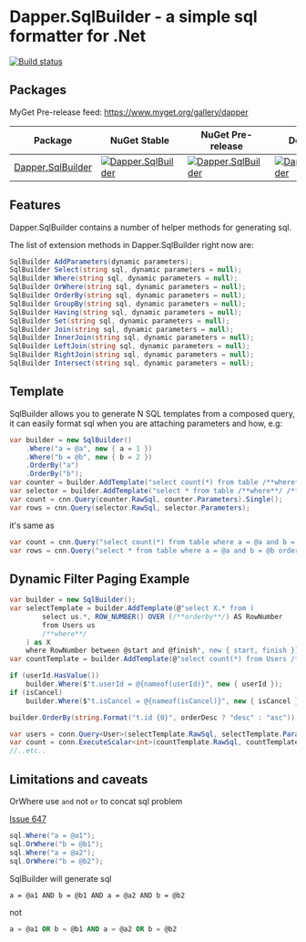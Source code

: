 Dapper.SqlBuilder - a simple sql formatter for .Net
========================================
[![Build status](https://ci.appveyor.com/api/projects/status/1w448i6nfxd14w75?svg=true)](https://ci.appveyor.com/project/StackExchange/dapper-SqlBuilder)

Packages
--------

MyGet Pre-release feed: https://www.myget.org/gallery/dapper

| Package                                                      | NuGet Stable                                                 | NuGet Pre-release                                            | Downloads                                                    | MyGet                                                        |
| ------------------------------------------------------------ | ------------------------------------------------------------ | ------------------------------------------------------------ | ------------------------------------------------------------ | ------------------------------------------------------------ |
| [Dapper.SqlBuilder](https://www.nuget.org/packages/Dapper.SqlBuilder/) | [![Dapper.SqlBuilder](https://img.shields.io/nuget/v/Dapper.SqlBuilder.svg)](https://www.nuget.org/packages/Dapper.SqlBuilder/) | [![Dapper.SqlBuilder](https://img.shields.io/nuget/vpre/Dapper.SqlBuilder.svg)](https://www.nuget.org/packages/Dapper.SqlBuilder/) | [![Dapper.SqlBuilder](https://img.shields.io/nuget/dt/Dapper.SqlBuilder.svg)](https://www.nuget.org/packages/Dapper.SqlBuilder/) | [![Dapper.SqlBuilder MyGet](https://img.shields.io/myget/dapper/vpre/Dapper.SqlBuilder.svg)](https://www.myget.org/feed/dapper/package/nuget/Dapper.SqlBuilder) |

Features
--------

Dapper.SqlBuilder contains a number of helper methods for generating sql. 

The list of extension methods in Dapper.SqlBuilder right now are:

```csharp
SqlBuilder AddParameters(dynamic parameters);
SqlBuilder Select(string sql, dynamic parameters = null);
SqlBuilder Where(string sql, dynamic parameters = null);
SqlBuilder OrWhere(string sql, dynamic parameters = null);
SqlBuilder OrderBy(string sql, dynamic parameters = null);
SqlBuilder GroupBy(string sql, dynamic parameters = null);
SqlBuilder Having(string sql, dynamic parameters = null);
SqlBuilder Set(string sql, dynamic parameters = null);
SqlBuilder Join(string sql, dynamic parameters = null);
SqlBuilder InnerJoin(string sql, dynamic parameters = null);
SqlBuilder LeftJoin(string sql, dynamic parameters = null);
SqlBuilder RightJoin(string sql, dynamic parameters = null);
SqlBuilder Intersect(string sql, dynamic parameters = null);
```


Template
--------

SqlBuilder allows you to generate N SQL templates from a composed query, it can easily format sql when you are attaching parameters and how, e.g:  
```csharp
var builder = new SqlBuilder()
    .Where("a = @a", new { a = 1 })
    .Where("b = @b", new { b = 2 })
    .OrderBy("a")
    .OrderBy("b");
var counter = builder.AddTemplate("select count(*) from table /**where**/");
var selector = builder.AddTemplate("select * from table /**where**/ /**orderby**/");
var count = cnn.Query(counter.RawSql, counter.Parameters).Single();
var rows = cnn.Query(selector.RawSql, selector.Parameters);
```

it's same as 
```csharp
var count = cnn.Query("select count(*) from table where a = @a and b = @b", new { a = 1, b = 1 });
var rows = cnn.Query("select * from table where a = @a and b = @b order by a, b", new { a = 1, b = 1 });
```

Dynamic Filter Paging Example
----------

```csharp
var builder = new SqlBuilder();
var selectTemplate = builder.AddTemplate(@"select X.* from (
        select us.*, ROW_NUMBER() OVER (/**orderby**/) AS RowNumber 
        from Users us 
        /**where**/
    ) as X 
    where RowNumber between @start and @finish", new { start, finish });
var countTemplate = builder.AddTemplate(@"select count(*) from Users /**where**/");

if (userId.HasValue())
    builder.Where($"t.userId = @{nameof(userId)}", new { userId });
if (isCancel)
    builder.Where($"t.isCancel = @{nameof(isCancel)}", new { isCancel });

builder.OrderBy(string.Format("t.id {0}", orderDesc ? "desc" : "asc"));

var users = conn.Query<User>(selectTemplate.RawSql, selectTemplate.Parameters);
var count = conn.ExecuteScalar<int>(countTemplate.RawSql, countTemplate.Parameters);
//..etc..
```

Limitations and caveats
--------

OrWhere use `and` not `or` to concat sql problem

[Issue 647](https://github.com/DapperLib/Dapper/issues/647) 

```csharp
sql.Where("a = @a1");
sql.OrWhere("b = @b1");
sql.Where("a = @a2");
sql.OrWhere("b = @b2");
```

SqlBuilder will generate sql
```sql=
a = @a1 AND b = @b1 AND a = @a2 AND b = @b2
```

not
```sql
a = @a1 OR b = @b1 AND a = @a2 OR b = @b2
```
